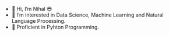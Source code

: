 - 👋 Hi, I’m Nihal 😎
- 👀 I’m interested in Data Science, Machine Learning and Natural Language Processing.
- 🐍 Proficient in Pyhton Programming.


<!---
Nihal-Git/Nihal-Git is a ✨ special ✨ repository because its `README.md` (this file) appears on your GitHub profile.
You can click the Preview link to take a look at your changes.
--->
